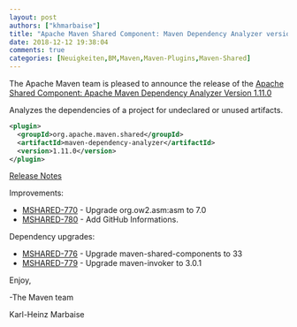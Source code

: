 ```yaml
---
layout: post
authors: ["khmarbaise"]
title: "Apache Maven Shared Component: Maven Dependency Analyzer version 1.11.0 Released"
date: 2018-12-12 19:38:04
comments: true
categories: [Neuigkeiten,BM,Maven,Maven-Plugins,Maven-Shared]
---
```

The Apache Maven team is pleased to announce the release of the 
[Apache Shared Component: Apache Maven Dependency Analyzer Version 1.11.0](https://maven.apache.org/shared/maven-dependency-analyzer/)

Analyzes the dependencies of a project for undeclared or unused artifacts.

``` xml
<plugin>
  <groupId>org.apache.maven.shared</groupId>
  <artifactId>maven-dependency-analyzer</artifactId>
  <version>1.11.0</version>
</plugin>
```

<!-- more -->

[Release Notes](https://issues.apache.org/jira/secure/ReleaseNote.jspa?projectId=12317922&version=12344434)

Improvements:

 * [MSHARED-770](https://issues.apache.org/jira/browse/MSHARED-770) - Upgrade org.ow2.asm:asm to 7.0
 * [MSHARED-780](https://issues.apache.org/jira/browse/MSHARED-780) - Add GitHub Informations.

Dependency upgrades:

 * [MSHARED-776](https://issues.apache.org/jira/browse/MSHARED-776) - Upgrade maven-shared-components to 33
 * [MSHARED-779](https://issues.apache.org/jira/browse/MSHARED-779) - Upgrade maven-invoker to 3.0.1

Enjoy,

-The Maven team

Karl-Heinz Marbaise
